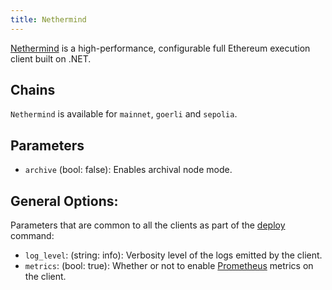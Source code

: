 ```yaml
---
title: Nethermind
---
```


[Nethermind](https://nethermind.io/nethermind-client/) is a high-performance, configurable full Ethereum execution client built on .NET.

## Chains

`Nethermind` is available for `mainnet`, `goerli` and `sepolia`.

## Parameters

- `archive` (bool: false): Enables archival node mode.

## General Options:

Parameters that are common to all the clients as part of the [deploy](/docs/cli/deploy) command:

- `log_level`: (string: info): Verbosity level of the logs emitted by the client.
- `metrics`: (bool: true): Whether or not to enable [Prometheus](/docs/concepts/telemetry) metrics on the client.
